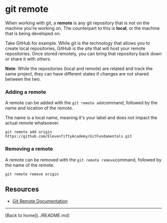# git remote

When working with git, a **remote** is any git repository that is not on the machine you're working on. The counterpart to this is **local**, or the machine that is being developed on.

Take GitHub for example. While git is the technology that allows you to create local repositories, GitHub is the site that will host your remote repositories. Once stored remotely, you can bring that repository back down or share it with others.

**Note**: While the repositories (local and remote) are related and track the same project, they can have different states if changes are not shared between the two.

### Adding a remote

A remote can be added with the `git remote add`command, followed by the name and location of the remote.

The name is a local name, meaning it's your label and does not impact the actual remote whatsoever.

````
git remote add origin https://github.com/ElevenfiftyAcademy/GitFundamentals.git
````

### Removing a remote

A remote can be removed with the `git remote remove`command, followed by the name of the remote.

````
git remote remove origin
````

## Resources

- [Git Remote Documentation](https://git-scm.com/docs/git-remote)

---

[Back to home])../README.md)

